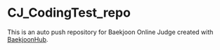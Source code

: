 # CJ_CodingTest_repo
This is an auto push repository for Baekjoon Online Judge created with [BaekjoonHub](https://github.com/BaekjoonHub/BaekjoonHub).
